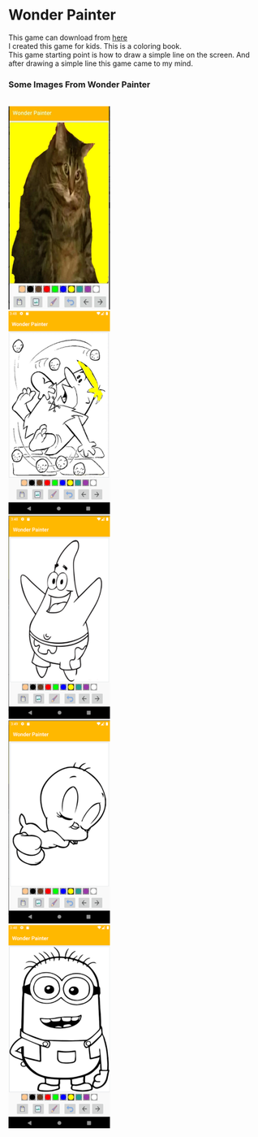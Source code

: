 <h1>Wonder Painter</h1>
This game can download from <a href="https://play.google.com/store/apps/details?id=com.eulersoft.draw&hl=en">here </a> <br/>
I created this game for kids. This is a coloring book.<br/>
This game starting point is how to draw a simple line on the screen. And after drawing a simple line this game came to my mind.<br/>


<h3>Some Images From Wonder Painter </h3><br/>
<img src="img/1.jpg" width="200" height="400"/> <br/>
<img src="img/3.png" width="200" height="400"/> <br/>
<img src="img/4.png" width="200" height="400"/> <br/>
<img src="img/5.png" width="200" height="400"/> <br/>
<img src="img/6.png" width="200" height="400"/> <br/>
